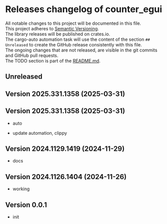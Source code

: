 # Releases changelog of counter_egui

All notable changes to this project will be documented in this file.  
This project adheres to [Semantic Versioning](https://semver.org/spec/v2.0.0.html).  
The library releases will be published on crates.io.  
The cargo-auto automation task will use the content of the section `## Unreleased` to create
the GitHub release consistently with this file.  
The ongoing changes that are not released, are visible in the git commits and GitHub pull requests.  
The TODO section is part of the [README.md](https://github.com/bestia-dev/counter_egui).  

## Unreleased

## Version 2025.331.1358 (2025-03-31)

## Version 2025.331.1358 (2025-03-31)

- auto

- update automation, clippy

## Version 2024.1129.1419 (2024-11-29)

- docs

## Version 2024.1126.1404 (2024-11-26)

- working

## Version 0.0.1

- init
